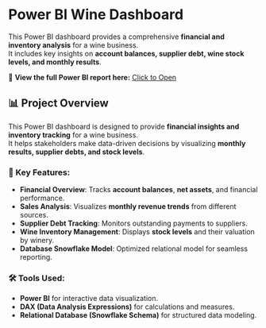 # Power BI Wine Dashboard

This Power BI dashboard provides a comprehensive **financial and inventory analysis** for a wine business.  
It includes key insights on **account balances, supplier debt, wine stock levels, and monthly results**.

🔗 **View the full Power BI report here:** [Click to Open](https://app.powerbi.com/view?r=eyJrIjoiZTM0ZGFmZmItMWZkMC00ODEzLThhZDEtODYyZDlhZGExMjgwIiwidCI6ImJhMWRhMTIzLTdhOTktNDlhNy05Yjk1LWQ2ZGUwOWJjM2RlYSIsImMiOjR9)

## 📊 Project Overview

This Power BI dashboard is designed to provide **financial insights and inventory tracking** for a wine business.  
It helps stakeholders make data-driven decisions by visualizing **monthly results, supplier debts, and stock levels**.

### 🔹 Key Features:
- **Financial Overview**: Tracks **account balances**, **net assets**, and financial performance.
- **Sales Analysis**: Visualizes **monthly revenue trends** from different sources.
- **Supplier Debt Tracking**: Monitors outstanding payments to suppliers.
- **Wine Inventory Management**: Displays **stock levels** and their valuation by winery.
- **Database Snowflake Model**: Optimized relational model for seamless reporting.

### 🛠 Tools Used:
- **Power BI** for interactive data visualization.
- **DAX (Data Analysis Expressions)** for calculations and measures.
- **Relational Database (Snowflake Schema)** for structured data modeling.
